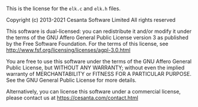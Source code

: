 This is the license for the `elk.c` and `elk.h` files.


Copyright (c) 2013-2021 Cesanta Software Limited
All rights reserved

This software is dual-licensed: you can redistribute it and/or modify
it under the terms of the GNU Affero General Public License version 3 as
published by the Free Software Foundation. For the terms of this
license, see http://www.fsf.org/licensing/licenses/agpl-3.0.html

You are free to use this software under the terms of the GNU Affero General
Public License, but WITHOUT ANY WARRANTY; without even the implied
warranty of MERCHANTABILITY or FITNESS FOR A PARTICULAR PURPOSE.
See the GNU General Public License for more details.

Alternatively, you can license this software under a commercial
license, please contact us at https://cesanta.com/contact.html
